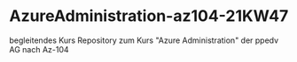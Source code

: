# AzureAdministration-az104-21KW47
begleitendes Kurs Repository zum Kurs "Azure Administration" der ppedv AG nach Az-104
